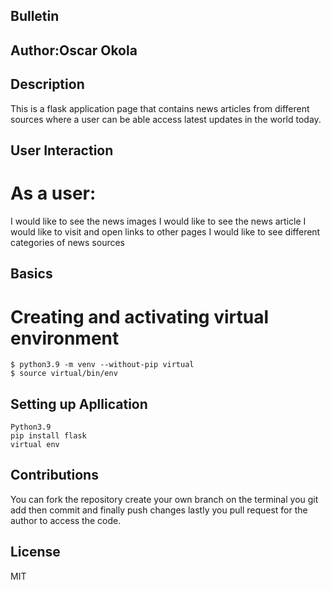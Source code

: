  ## Bulletin
 ## Author:Oscar Okola
 ## Description
 This is a flask application page that contains news articles from different sources where a user can be able access latest updates in the world today.

 ## User Interaction
 # As a user:
 I would like to see the news images
 I would like to see the news article
 I would like to visit and open links to other pages
 I would like to see different  categories of news sources
 
 ## Basics
 # Creating and activating virtual environment
    $ python3.9 -m venv --without-pip virtual
    $ source virtual/bin/env

 ## Setting up Apllication
    Python3.9
    pip install flask
    virtual env

 ## Contributions
 You can fork the repository create your own branch on the terminal you git add then commit and finally push changes lastly
 you pull request for the author to access the code.
 
 ## License
 MIT
